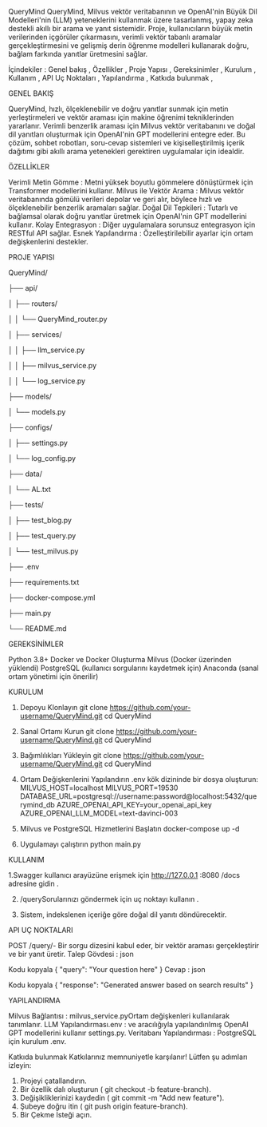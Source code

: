 QueryMind
QueryMind, Milvus vektör veritabanının ve OpenAI'nin Büyük Dil Modelleri'nin (LLM) yeteneklerini kullanmak üzere tasarlanmış, yapay zeka destekli akıllı bir arama ve yanıt sistemidir. Proje, kullanıcıların büyük metin verilerinden içgörüler çıkarmasını, verimli vektör tabanlı aramalar gerçekleştirmesini ve gelişmiş derin öğrenme modelleri kullanarak doğru, bağlam farkında yanıtlar üretmesini sağlar.


İçindekiler :
Genel bakış ,
Özellikler ,
Proje Yapısı ,
Gereksinimler , 
Kurulum ,
Kullanım , 
API Uç Noktaları ,
Yapılandırma ,
Katkıda bulunmak ,


GENEL BAKIŞ

QueryMind, hızlı, ölçeklenebilir ve doğru yanıtlar sunmak için metin yerleştirmeleri ve vektör araması için makine öğrenimi tekniklerinden yararlanır. Verimli benzerlik araması için Milvus vektör veritabanını ve doğal dil yanıtları oluşturmak için OpenAI'nin GPT modellerini entegre eder. Bu çözüm, sohbet robotları, soru-cevap sistemleri ve kişiselleştirilmiş içerik dağıtımı gibi akıllı arama yetenekleri gerektiren uygulamalar için idealdir.

ÖZELLİKLER

Verimli Metin Gömme : Metni yüksek boyutlu gömmelere dönüştürmek için Transformer modellerini kullanır.
Milvus ile Vektör Arama : Milvus vektör veritabanında gömülü verileri depolar ve geri alır, böylece hızlı ve ölçeklenebilir benzerlik aramaları sağlar.
Doğal Dil Tepkileri : Tutarlı ve bağlamsal olarak doğru yanıtlar üretmek için OpenAI'nin GPT modellerini kullanır.
Kolay Entegrasyon : Diğer uygulamalara sorunsuz entegrasyon için RESTful API sağlar.
Esnek Yapılandırma : Özelleştirilebilir ayarlar için ortam değişkenlerini destekler.

PROJE YAPISI

QueryMind/

├── api/

│   ├──  routers/

│   │      └── QueryMind_router.py

│   ├── services/

│   │      ├── llm_service.py

│   │      ├── milvus_service.py

│   │      └── log_service.py

├── models/

│      └── models.py

├── configs/

│      ├── settings.py

│      └── log_config.py

├── data/

│      └── AL.txt

├── tests/

│      ├── test_blog.py

│      ├── test_query.py

│      └── test_milvus.py

├── .env

├── requirements.txt

├── docker-compose.yml

├── main.py

└── README.md


GEREKSİNİMLER

Python 3.8+
Docker ve Docker Oluşturma
Milvus (Docker üzerinden yüklendi)
PostgreSQL (kullanıcı sorgularını kaydetmek için)
Anaconda (sanal ortam yönetimi için önerilir)

KURULUM

1. Depoyu Klonlayın
git clone https://github.com/your-username/QueryMind.git
cd QueryMind
2. Sanal Ortamı Kurun git clone https://github.com/your-username/QueryMind.git
cd QueryMind

3. Bağımlılıkları Yükleyin  git clone https://github.com/your-username/QueryMind.git
cd QueryMind

4. Ortam Değişkenlerini Yapılandırın
.env kök dizininde bir dosya oluşturun:
MILVUS_HOST=localhost
MILVUS_PORT=19530
DATABASE_URL=postgresql://username:password@localhost:5432/querymind_db
AZURE_OPENAI_API_KEY=your_openai_api_key
AZURE_OPENAI_LLM_MODEL=text-davinci-003

5. Milvus ve PostgreSQL Hizmetlerini Başlatın docker-compose up -d

6. Uygulamayı çalıştırın python main.py



KULLANIM

1.Swagger kullanıcı arayüzüne erişmek için http://127.0.0.1 :8080 /docs adresine gidin .

2. /querySorularınızı göndermek için uç noktayı kullanın .

3. Sistem, indekslenen içeriğe göre doğal dil yanıtı döndürecektir.




API UÇ NOKTALARI

POST /query/- Bir sorgu dizesini kabul eder, bir vektör araması gerçekleştirir ve bir yanıt üretir.
Talep Gövdesi :
json

Kodu kopyala
{
  "query": "Your question here"
}
Cevap :
json

Kodu kopyala
{
  "response": "Generated answer based on search results"
}


YAPILANDIRMA

Milvus Bağlantısı : milvus_service.pyOrtam değişkenleri kullanılarak tanımlanır.
LLM Yapılandırması.env : ve aracılığıyla yapılandırılmış OpenAI GPT modellerini kullanır settings.py.
Veritabanı Yapılandırması : PostgreSQL için kurulum .env.


Katkıda bulunmak
Katkılarınız memnuniyetle karşılanır! Lütfen şu adımları izleyin:

1. Projeyi çatallandırın.
2. Bir özellik dalı oluşturun ( git checkout -b feature-branch).
3. Değişikliklerinizi kaydedin ( git commit -m "Add new feature").
4. Şubeye doğru itin ( git push origin feature-branch).
5. Bir Çekme İsteği açın.



